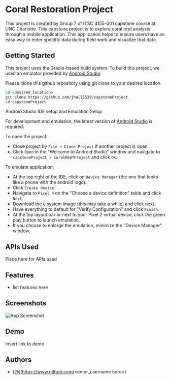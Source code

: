 # Coral Restoration Project

This project is created by Group 7 of ITSC 4155-001 capstone course at UNC Charlotte. 
This capstone project is to explore coral reef analysis through a mobile application. 
This application helps to ensure users have an easy way to enter specific data during field work and visualize that data.



## Getting Started

This project uses the Gradle-based build system. 
To build this project, we used an emulator provided by [Android Studio](https://developer.android.com/studio).

Please clone this github repository using git clone to your desired location.

```bash
cd <desired_location>
git clone https://github.com/jhall1520/capstoneProject
cd capstoneProject
```

Android Studio IDE setup and Emulation Setup

For development and emulation, the latest version of [Android Studio](https://developer.android.com/studio) is required. 

To open the project:
- Close project by `File > Close Project` if another project is open.
- Click `Open` in the "Welcome to Android Studio" window and navigate to `capstoneProject > coralReefProject` and click `OK`.

To emulate application:
- At the top right of the IDE, click on `Device Manager` (the one that looks like a phone with the android logo).
- Click `Create device`
- Navigate to `Pixel 4` on the "Choose a device definition" table and click `Next`.
- Download the `Q` system image (this may take a while) and click next.
- Have everything to default for "Verify Configuration" and click `Finish`.
- At the top layout bar or next to your Pixel 2 virtual device, click the green play button to launch emulation.
- If you choose to enlarge the emulation, minimize the "Device Manager" window.


## APIs Used

Place here for APIs used
## Features

- list features here


## Screenshots

![App Screenshot](https://via.placeholder.com/468x300?text=App+Screenshot+Here)



## Demo

Insert link to demo


## Authors

- [@<enter name here>](https://www.github.com/<enter_username here>)

